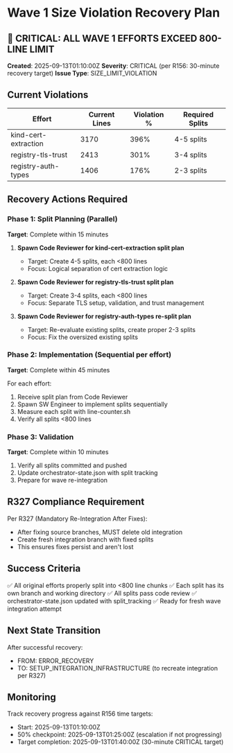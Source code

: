 # Wave 1 Size Violation Recovery Plan

## 🔴 CRITICAL: ALL WAVE 1 EFFORTS EXCEED 800-LINE LIMIT

**Created**: 2025-09-13T01:10:00Z
**Severity**: CRITICAL (per R156: 30-minute recovery target)
**Issue Type**: SIZE_LIMIT_VIOLATION

## Current Violations

| Effort | Current Lines | Violation % | Required Splits |
|--------|--------------|-------------|-----------------|
| kind-cert-extraction | 3170 | 396% | 4-5 splits |
| registry-tls-trust | 2413 | 301% | 3-4 splits |
| registry-auth-types | 1406 | 176% | 2-3 splits |

## Recovery Actions Required

### Phase 1: Split Planning (Parallel)
**Target**: Complete within 15 minutes

1. **Spawn Code Reviewer for kind-cert-extraction split plan**
   - Target: Create 4-5 splits, each <800 lines
   - Focus: Logical separation of cert extraction logic
   
2. **Spawn Code Reviewer for registry-tls-trust split plan**
   - Target: Create 3-4 splits, each <800 lines
   - Focus: Separate TLS setup, validation, and trust management
   
3. **Spawn Code Reviewer for registry-auth-types re-split plan**
   - Target: Re-evaluate existing splits, create proper 2-3 splits
   - Focus: Fix the oversized existing splits

### Phase 2: Implementation (Sequential per effort)
**Target**: Complete within 45 minutes

For each effort:
1. Receive split plan from Code Reviewer
2. Spawn SW Engineer to implement splits sequentially
3. Measure each split with line-counter.sh
4. Verify all splits <800 lines

### Phase 3: Validation
**Target**: Complete within 10 minutes

1. Verify all splits committed and pushed
2. Update orchestrator-state.json with split tracking
3. Prepare for wave re-integration

## R327 Compliance Requirement

Per R327 (Mandatory Re-Integration After Fixes):
- After fixing source branches, MUST delete old integration
- Create fresh integration branch with fixed splits
- This ensures fixes persist and aren't lost

## Success Criteria

✅ All original efforts properly split into <800 line chunks
✅ Each split has its own branch and working directory
✅ All splits pass code review
✅ orchestrator-state.json updated with split_tracking
✅ Ready for fresh wave integration attempt

## Next State Transition

After successful recovery:
- FROM: ERROR_RECOVERY
- TO: SETUP_INTEGRATION_INFRASTRUCTURE (to recreate integration per R327)

## Monitoring

Track recovery progress against R156 time targets:
- Start: 2025-09-13T01:10:00Z
- 50% checkpoint: 2025-09-13T01:25:00Z (escalation if not progressing)
- Target completion: 2025-09-13T01:40:00Z (30-minute CRITICAL target)